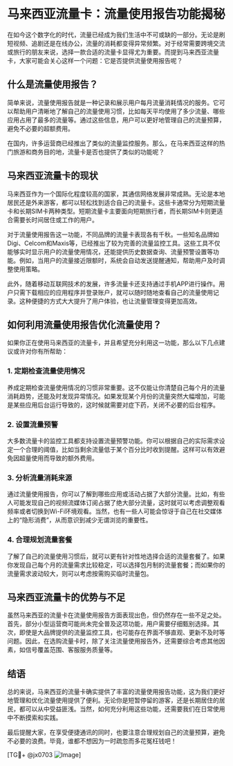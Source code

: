 # 马来西亚流量卡：流量使用报告功能揭秘

在如今这个数字化的时代，流量已经成为我们生活中不可或缺的一部分。无论是刷短视频、追剧还是在线办公，流量的消耗都变得异常频繁。对于经常需要跨境交流或旅行的朋友来说，选择一款合适的流量卡显得尤为重要。而提到马来西亚流量卡，大家可能会关心这样一个问题：它是否提供流量使用报告呢？

## 什么是流量使用报告？

简单来说，流量使用报告就是一种记录和展示用户每月流量消耗情况的服务。它可以帮助用户清晰地了解自己的流量使用习惯，比如每天平均使用了多少流量、哪些应用占用了最多的流量等。通过这些信息，用户可以更好地管理自己的流量预算，避免不必要的超额费用。

在国内，许多运营商已经推出了类似的流量监控服务。那么，在马来西亚这样的热门旅游和商务目的地，流量卡是否也提供了类似的功能呢？

## 马来西亚流量卡的现状

马来西亚作为一个国际化程度较高的国家，其通信网络发展非常成熟。无论是本地居民还是外来游客，都可以轻松找到适合自己的流量卡。这些卡通常分为短期流量卡和长期SIM卡两种类型。短期流量卡主要面向短期旅行者，而长期SIM卡则更适合需要长时间居住或工作的用户。

对于流量使用报告这一功能，不同品牌的流量卡表现各有千秋。一些知名品牌如Digi、Celcom和Maxis等，已经推出了较为完善的流量监控工具。这些工具不仅能够实时显示用户的流量使用情况，还能提供历史数据查询、流量预警设置等功能。例如，当用户的流量接近限额时，系统会自动发送提醒通知，帮助用户及时调整使用策略。

此外，随着移动互联网技术的发展，许多流量卡还支持通过手机APP进行操作。用户只需下载相应的应用程序并登录账户，就可以随时随地查看自己的流量使用记录。这种便捷的方式大大提升了用户体验，也让流量管理变得更加高效。

## 如何利用流量使用报告优化流量使用？

如果你正在使用马来西亚的流量卡，并且希望充分利用这一功能，那么以下几点建议或许对你有所帮助：

### 1. 定期检查流量使用情况

养成定期检查流量使用情况的习惯非常重要。这不仅能让你清楚自己每个月的流量消耗趋势，还能及时发现异常情况。如果发现某个月份的流量突然大幅增加，可能是某些应用后台运行导致的，这时候就需要对症下药，关闭不必要的后台程序。

### 2. 设置流量预警

大多数流量卡的监控工具都支持设置流量预警功能。你可以根据自己的实际需求设定一个合理的阈值，比如当剩余流量低于某个百分比时收到提醒。这样可以有效避免因超量使用而导致的额外费用。

### 3. 分析流量消耗来源

通过流量使用报告，你可以了解到哪些应用或活动占据了大部分流量。比如，有些人可能发现自己的视频流媒体订阅占据了绝大部分流量，这时就可以考虑调整观看频率或者切换到Wi-Fi环境观看。当然，也有一些人可能会惊讶于自己在社交媒体上的“隐形消费”，从而意识到减少无谓浏览的重要性。

### 4. 合理规划流量套餐

了解了自己的流量使用习惯后，就可以更有针对性地选择合适的流量套餐了。如果你发现自己每个月的流量需求比较稳定，可以选择包月制的流量套餐；而如果你的流量需求波动较大，则可以考虑按需购买临时流量包。

## 马来西亚流量卡的优势与不足

虽然马来西亚的流量卡在流量使用报告方面表现出色，但仍然存在一些不足之处。首先，部分小型运营商可能尚未完全普及这项功能，用户需要仔细甄别选择。其次，即使是大品牌提供的流量监控工具，也可能存在界面不够直观、更新不及时等问题。因此，在选购流量卡时，除了关注流量使用报告外，还需要综合考虑其他因素，如信号覆盖范围、客服服务质量等。

## 结语

总的来说，马来西亚的流量卡确实提供了丰富的流量使用报告功能，这为我们更好地管理和优化流量使用提供了便利。无论你是短暂停留的游客，还是长期居住的居民，都可以从中受益匪浅。当然，如何充分利用这些功能，还需要我们在日常使用中不断摸索和实践。

最后提醒大家，在享受便捷通讯的同时，也要注意合理规划自己的流量预算，避免不必要的浪费。毕竟，谁都不想因为一时疏忽而多花冤枉钱吧！

[TG💪+ @jx0703 ![Image](https://github.com/user-attachments/assets/dbca1d08-cadb-493c-b0ec-ad6f7a83f270)]